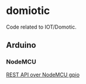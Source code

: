 # domiotic

Code related to IOT/Domotic.

## Arduino

### NodeMCU

[REST API over NodeMCU gpio](arduino/nodemcu/restforgpio/README.md)
